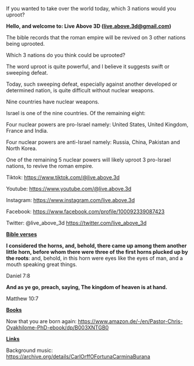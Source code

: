 If you wanted to take over the world today, which 3 nations would you
uproot?

**Hello, and welcome to: Live Above 3D (<live.above.3d@gmail.com>)**

The bible records that the roman empire will be revived on 3 other
nations being uprooted.

Which 3 nations do you think could be uprooted?

The word uproot is quite powerful, and I believe it suggests swift or
sweeping defeat.

Today, such sweeping defeat, especially against another developed or
determined nation, is quite difficult without nuclear weapons.

Nine countries have nuclear weapons.

Israel is one of the nine countries. Of the remaining eight:

Four nuclear powers are pro-Israel namely: United States, United
Kingdom, France and India.

Four nuclear powers are anti-Israel namely: Russia, China, Pakistan and
North Korea.

One of the remaining 5 nuclear powers will likely uproot 3 pro-Israel
nations, to revive the roman empire.

Tiktok: <https://www.tiktok.com/@live.above.3d>

Youtube: <https://www.youtube.com/@live.above.3d>

Instagram: <https://www.instagram.com/live.above.3d>

Facebook: <https://www.facebook.com/profile/100092339087423>

Twitter: @live\_above\_3d <https://twitter.com/live_above_3d>

**<u>Bible verses</u>**

**I considered the horns, and, behold, there came up among them another
little horn, before whom there were three of the first horns plucked up
by the roots**: and, behold, in this horn were eyes like the eyes of
man, and a mouth speaking great things.

Daniel 7:8

**And as ye go, preach, saying, The kingdom of heaven is at hand.**

Matthew 10:7

**<u>Books</u>**

Now that you are born again:
<https://www.amazon.de/-/en/Pastor-Chris-Oyakhilome-PhD-ebook/dp/B003XNTGB0>

**<u>Links</u>**

Background music:
<https://archive.org/details/CarlOrffOFortunaCarminaBurana>
